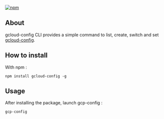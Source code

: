 [![npm][npm]][npm-url]

## About

gcloud-config CLI provides a simple command to list, create, switch and set [gcloud-config](https://cloud.google.com/sdk/gcloud/reference/config).

## How to install

With npm :

```
npm install gcloud-config -g
```

## Usage

After installing the package, launch gcp-config :

```
gcp-config
```

[npm]: https://img.shields.io/npm/v/gcloud-config.svg
[npm-url]: https://www.npmjs.com/package/gcloud-config
